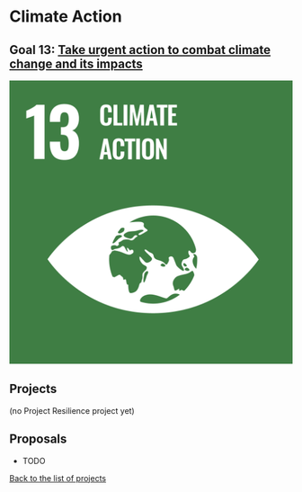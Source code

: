 # Climate Action

## Goal 13: [Take urgent action to combat climate change and its impacts](https://sdgs.un.org/goals/goal13)

[![Goal 13](../images/sdgs/E-WEB-Goal-13.png)](https://sdgs.un.org/goals/goal13)

## Projects

(no Project Resilience project yet)

## Proposals

- TODO

[Back to the list of projects](../README.md)